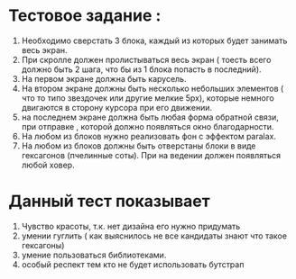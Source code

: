 # Тестовое задание :
1) Необходимо сверстать 3 блока, каждый из которых будет занимать весь экран.
2) При скролле должен пролистываться весь экран ( тоесть всего должно быть 2 шага, что бы из 1 блока попасть в последний).
3) На первом экране должна быть карусель.
4) На втором экране должны быть несколько небольших элементов ( что то типо звездочек или другие мелкие 5px), которые немного двигаются в сторону курсора при его движении.
5) на последнем экране должна быть любая форма обратной связи, при отправке , которой должно появляться окно благодарности.
6) На любом из блоков нужно реализовать фон с эффектом paralax.
7) На любом из блоков должны быть отверстаны блоки в виде гексагонов (пчелинные соты). При на ведении должен появляться любой ховер.

# Данный тест показывает
1) Чувство красоты, т.к. нет дизайна его нужно придумать
2) умении гуглить ( как выяснилось не все кандидаты знают что такое гексагоны)
3) умение пользоваться библиотеками.
4) особый респект тем кто не будет использовать бутстрап
